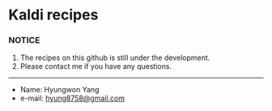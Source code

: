 # Kaldi recipes


### NOTICE
1. The recipes on this github is still under the development.
2. Please contact me if you have any questions.

-----
- Name: Hyungwon Yang
- e-mail: hyung8758@gmail.com